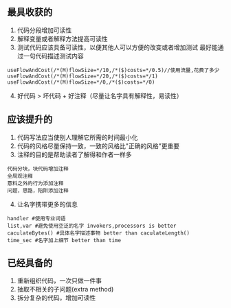 ## 最具收获的
1. 代码分段增加可读性
2. 解释变量或者解释方法提高可读性
3. 测试代码应该具备可读性，以便其他人可以方便的改变或者增加测试  最好能通过一句代码描述测试内容
```
useFlowAndCost(/*(M)flowSize=*/10,/*($)costs=*/0.5)//使用流量,花费了多少
useFlowAndCost(/*(M)flowSize=*/20,/*($)costs=*/1)
useFlowAndCost(/*(M)flowSize=*/0,/*($)costs=*/0)
```
4. 好代码 > 坏代码 + 好注释（尽量让名字具有解释性，易读性）

## 应该提升的
1. 代码写法应当使别人理解它所需的时间最小化
2. 代码的风格尽量保持一致，一致的风格比"正确的风格"更重要
3. 注释的目的是帮助读者了解得和作者一样多
```
代码分块，块代码增加注释
全局观注释
意料之外的行为添加注释
问题，思路，陷阱添加注释
```
4. 让名字携带更多的信息
```
handler #使用专业词语
list,var #避免使用空泛的名字 invokers,processors is better
caculateBytes() #具体名字描述事物 better than caculateLength()
time_sec #名字加上细节 better than time
```

## 已经具备的
1. 重新组织代码，一次只做一件事
2. 抽取不相关的子问题(extra method)
3. 拆分复杂的代码，增加可读性
